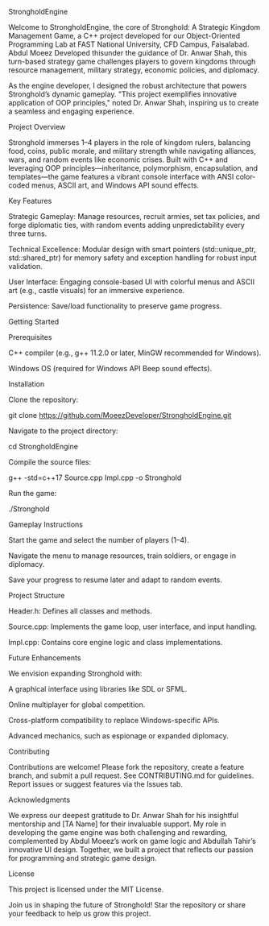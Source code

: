 StrongholdEngine

Welcome to StrongholdEngine, the core of Stronghold: A Strategic Kingdom Management Game, a C++ project developed for our Object-Oriented Programming Lab at FAST National University, CFD Campus, Faisalabad.  Abdul Moeez  Developed thisunder the guidance of Dr. Anwar Shah, this turn-based strategy game challenges players to govern kingdoms through resource management, military strategy, economic policies, and diplomacy.

As the engine developer, I designed the robust architecture that powers Stronghold’s dynamic gameplay. "This project exemplifies innovative application of OOP principles," noted Dr. Anwar Shah, inspiring us to create a seamless and engaging experience.

Project Overview

Stronghold immerses 1–4 players in the role of kingdom rulers, balancing food, coins, public morale, and military strength while navigating alliances, wars, and random events like economic crises. Built with C++ and leveraging OOP principles—inheritance, polymorphism, encapsulation, and templates—the game features a vibrant console interface with ANSI color-coded menus, ASCII art, and Windows API sound effects.

Key Features





Strategic Gameplay: Manage resources, recruit armies, set tax policies, and forge diplomatic ties, with random events adding unpredictability every three turns.



Technical Excellence: Modular design with smart pointers (std::unique_ptr, std::shared_ptr) for memory safety and exception handling for robust input validation.



User Interface: Engaging console-based UI with colorful menus and ASCII art (e.g., castle visuals) for an immersive experience.



Persistence: Save/load functionality to preserve game progress.

Getting Started

Prerequisites





C++ compiler (e.g., g++ 11.2.0 or later, MinGW recommended for Windows).



Windows OS (required for Windows API Beep sound effects).

Installation





Clone the repository:

git clone https://github.com/MoeezDeveloper/StrongholdEngine.git



Navigate to the project directory:

cd StrongholdEngine



Compile the source files:

g++ -std=c++17 Source.cpp Impl.cpp -o Stronghold



Run the game:

./Stronghold

Gameplay Instructions





Start the game and select the number of players (1–4).



Navigate the menu to manage resources, train soldiers, or engage in diplomacy.



Save your progress to resume later and adapt to random events.

Project Structure





Header.h: Defines all classes and methods.



Source.cpp: Implements the game loop, user interface, and input handling.



Impl.cpp: Contains core engine logic and class implementations.

Future Enhancements

We envision expanding Stronghold with:





A graphical interface using libraries like SDL or SFML.



Online multiplayer for global competition.



Cross-platform compatibility to replace Windows-specific APIs.



Advanced mechanics, such as espionage or expanded diplomacy.

Contributing

Contributions are welcome! Please fork the repository, create a feature branch, and submit a pull request. See CONTRIBUTING.md for guidelines. Report issues or suggest features via the Issues tab.

Acknowledgments

We express our deepest gratitude to Dr. Anwar Shah for his insightful mentorship and [TA Name] for their invaluable support. My role in developing the game engine was both challenging and rewarding, complemented by Abdul Moeez’s work on game logic and Abdullah Tahir’s innovative UI design. Together, we built a project that reflects our passion for programming and strategic game design.

License

This project is licensed under the MIT License.

Join us in shaping the future of Stronghold! Star the repository or share your feedback to help us grow this project.
